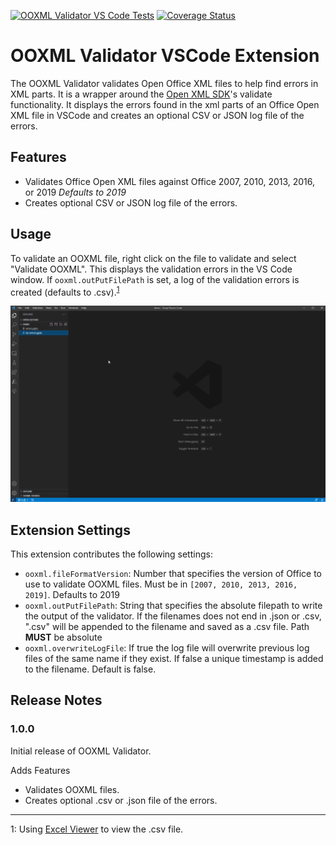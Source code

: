[![OOXML Validator VS Code Tests](https://github.com/mikeebowen/ooxml-validator-vscode/actions/workflows/main.yml/badge.svg)](https://github.com/mikeebowen/ooxml-validator-vscode/actions/workflows/main.yml)
[![Coverage Status](https://coveralls.io/repos/github/mikeebowen/ooxml-validator-vscode/badge.svg?branch=main)](https://coveralls.io/github/mikeebowen/ooxml-validator-vscode?branch=main)

# OOXML Validator VSCode Extension

The OOXML Validator validates Open Office XML files to help find errors in XML parts. It is a wrapper around the [Open XML SDK](https://github.com/OfficeDev/Open-XML-SDK)'s validate functionality. It displays the errors found in the xml parts of an Office Open XML file in VSCode and creates an optional CSV or JSON log file of the errors.

## Features

- Validates Office Open XML files against Office 2007, 2010, 2013, 2016, or 2019 _Defaults to 2019_
- Creates optional CSV or JSON log file of the errors.

## Usage

To validate an OOXML file, right click on the file to validate and select "Validate OOXML". This displays the validation errors in the VS Code window. If `ooxml.outPutFilePath` is set, a log of the validation errors is created (defaults to .csv).<sup>[1](#csv-footnote)</sup>

![Demonstration of OOXML Viewer VS Code Extension](/assets/view-errors.gif)

## Extension Settings

This extension contributes the following settings:

- `ooxml.fileFormatVersion`: Number that specifies the version of Office to use to validate OOXML files. Must be in `[2007, 2010, 2013, 2016, 2019]`. Defaults to 2019
- `ooxml.outPutFilePath`:
  String that specifies the absolute filepath to write the output of the validator. If the filenames does not end in .json or .csv, ".csv" will be appended to the filename and saved as a .csv file. Path **MUST** be absolute
- `ooxml.overwriteLogFile`: If true the log file will overwrite previous log files of the same name if they exist. If false a unique timestamp is added to the filename. Default is false.

## Release Notes

### 1.0.0

Initial release of OOXML Validator.

Adds Features

- Validates OOXML files.
- Creates optional .csv or .json file of the errors.

---

<a id="csv-footnote">1</a>: Using [Excel Viewer](https://marketplace.visualstudio.com/items?itemName=GrapeCity.gc-excelviewer) to view the .csv file.

